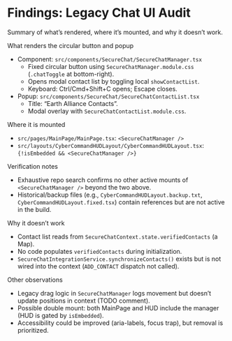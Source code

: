 # Findings: Legacy Chat UI Audit

Summary of what’s rendered, where it’s mounted, and why it doesn’t work.

What renders the circular button and popup
- Component: `src/components/SecureChat/SecureChatManager.tsx`
  - Fixed circular button using `SecureChatManager.module.css` (`.chatToggle` at bottom-right).
  - Opens modal contact list by toggling local `showContactList`.
  - Keyboard: Ctrl/Cmd+Shift+C opens; Escape closes.
- Popup: `src/components/SecureChat/SecureChatContactList.tsx`
  - Title: “Earth Alliance Contacts”.
  - Modal overlay with `SecureChatContactList.module.css`.

Where it is mounted
- `src/pages/MainPage/MainPage.tsx`: `<SecureChatManager />`
- `src/layouts/CyberCommandHUDLayout/CyberCommandHUDLayout.tsx`: `{!isEmbedded && <SecureChatManager />}`

Verification notes
- Exhaustive repo search confirms no other active mounts of `<SecureChatManager />` beyond the two above.
- Historical/backup files (e.g., `CyberCommandHUDLayout.backup.txt`, `CyberCommandHUDLayout.fixed.tsx`) contain references but are not active in the build.

Why it doesn’t work
- Contact list reads from `SecureChatContext.state.verifiedContacts` (a Map).
- No code populates `verifiedContacts` during initialization.
- `SecureChatIntegrationService.synchronizeContacts()` exists but is not wired into the context (`ADD_CONTACT` dispatch not called).

Other observations
- Legacy drag logic in `SecureChatManager` logs movement but doesn’t update positions in context (TODO comment).
- Possible double mount: both MainPage and HUD include the manager (HUD is gated by `isEmbedded`).
- Accessibility could be improved (aria-labels, focus trap), but removal is prioritized.
